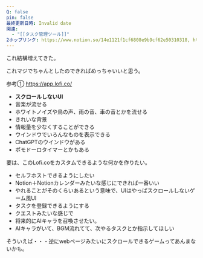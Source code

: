 ```yaml
---
Q: false
pin: false
最終更新日時: Invalid date
関連:
  - "[[タスク管理ツール]]"
2ホップリンク: https://www.notion.so/14e1121f1cf6808e9b9cf62e50310318, https://www.notion.so/3056553b21e84163b3e0ad162d924b07, https://www.notion.so/37dc6fa32cfe48cdb6ee6c64ce354faa, https://www.notion.so/82e3613c80b848eba1744b3b46afab38, https://www.notion.so/bb143b2d9c2445f5bf40ae2a4c5b325c
---
```

  

これ結構増えてきた。

  

これマジでちゃんとしたのできればめっちゃいいと思う。

参考① https://app.lofi.co/

- **スクロールしないUI**  
- 音楽が流せる  
- ホワイトノイズや鳥の声、雨の音、車の音とかを流せる  
- きれいな背景  
- 情報量を少なくすることができる  
- ウインドウでいろんなものを表示できる  
- ChatGPTのウインドウがある  
- ポモドーロタイマーとかもある  

要は、このLofi.coをカスタムできるような何かを作りたい。

- セルフホストできるようにしたい  
- Notion＋Notionカレンダーみたいな感じにできれば一番いい  
- やれることがそのくらいあるという意味で、UIはやっぱスクロールしないゲーム風UI  
- タスクを登録できるようにする  
- クエストみたいな感じで  
- 将来的にAIキャラを召喚させたい。  
- AIキャラがいて、BGM流れてて、次やるタスクとか指示してほしい  

そういえば・・・逆にwebページみたいにスクロールできるゲームってあんまないかも。